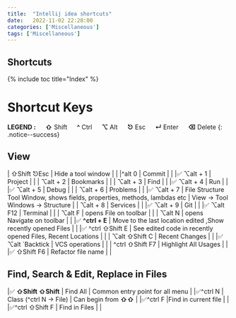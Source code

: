 ```yaml
---
title:  "Intellij idea shortcuts"
date:   2022-11-02 22:28:00
categories: ['Miscellaneous']
tags: ['Miscellaneous']
---
```

## Shortcuts

{% include toc title="Index" %}

# Shortcut Keys

**LEGEND :** &emsp; **⇧** Shift &emsp; **^** Ctrl  &emsp; **⌥** Alt  &emsp; **⎋** Esc  &emsp; **↵** Enter &emsp;  **⌫** Delete
{: .notice--success}


## View

| ⇧Shift ⎋Esc                         | Hide a tool window                                                          |                                   |
|^alt   0                             | Commit                                                                      |                                   |
|✅ ⌥alt + 1                          | Project                                                                     |                                   |
|   ⌥alt + 2                             | Bookmarks                                                                   |                                   |
|   ⌥alt + 3                             | Find                                                                        |                                   |
|✅ ⌥alt + 4                             | Run                                                                         |                                   |
|✅ ⌥alt + 5                             | Debug                                                                       |                                   |
|   ⌥alt + 6                             | Problems                                                                    |                                   |
|✅ ⌥alt + 7                           | File Structure Tool Window, shows fields, properties, methods, lambdas etc  | View -> Tool Windows -> Structure |
|   ⌥alt + 8                            | Services                                                                    |                                   |
|✅ ⌥alt + 9                            | Git                                                                         |                                   |
|✅ ⌥alt F12                            | Terminal                                                                    |                                   |
|   ⌥alt F                              | opens File on toolbar                                                   |                                   |
|   ⌥alt N                              | opens Navigate on toolbar                                                          |                                   |
|✅ **^ctrl + E**                      |  Move to the last location edited ,Show recently opened Files               |                                   |
|✅ ^ctrl ⇧Shift  E                    | See edited code in recently opened Files, Recent Locations                   |                            |
|   ⌥alt ⇧Shift  C                    |     Recent Changes                                                       |                                   |
|✅ ⌥alt `Backtick                   | VCS operations                        |                                   |
|   ^ctrl ⇧Shift F7                      | Highlight All Usages                                                        |                                   |
|✅ ⇧Shift F6                     | Refactor file name                                                       |                                   |


## Find, Search & Edit, Replace in Files

|✅ **⇧Shift ⇧Shift**                | Find All                               | Common entry point for all menu                                 |
|✅^ctrl N                           | Class (^ctrl N -> File)              | Can begin from  **⇧⇧**            |
|✅^ctrl F                             |Find in current file                                                       |                                   |
|✅^ctrl ⇧Shift F                   | Find in Files                                                               |                                   |
